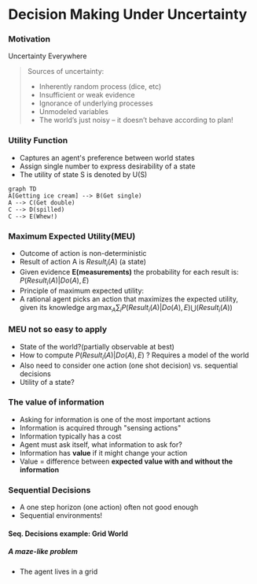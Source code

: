 # Decision Making Under Uncertainty

### Motivation 
Uncertainty Everywhere
> Sources of uncertainty:
> - Inherently random process (dice, etc)
> - Insufficient or weak evidence
> - Ignorance of underlying processes
> - Unmodeled variables
> - The world’s just noisy – it doesn’t behave according to plan!

### Utility Function
- Captures an agent's preference between world states
- Assign single number to express desirability of a state
- The utility of state S is denoted by U(S)

```mermaid
graph TD
A[Getting ice cream] --> B(Get single)
A --> C(Get double)
C --> D(spilled)
C --> E(Whew!)
```

### Maximum Expected Utility(MEU)
- Outcome of action is non-deterministic
- Result of action A is $Result_i(A)$ (a state)
- Given evidence **E(measurements)** the probability for each result is: $P(Result_i(A)|Do(A),E)$
- Principle of maximum expected utility:
- A rational agent picks an action that maximizes the expected utility, given its knowledge
 $\arg\max_A\sum_{i}P(Result_i(A)|Do(A),E)\bigcup (Result_i(A))$

 ### MEU not so easy to apply
 - State of the world?(partially observable at best)
 - How to compute $P(Result_i(A)|Do(A),E)$ ? Requires a model of the world
 - Also need to consider one action (one shot decision) vs. sequential decisions
 - Utility of a state?

 ### The value of information
 - Asking for information is one of the most important actions
 - Information is acquired through "sensing actions"
 - Information typically has a cost
 - Agent must ask itself, what information to ask for?
 - Information has **value** if it might change your action
 - Value = difference between **expected value with and without the information**

  ### Sequential Decisions
  - A one step horizon (one action) often not good enough
  - Sequential environments!

  #### Seq. Decisions example: Grid World
  ##### A maze-like problem
  - The agent lives in a grid